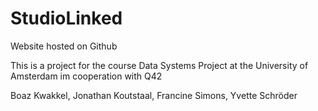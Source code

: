 # StudioLinked
Website hosted on Github

This is a project for the course Data Systems Project at the University of Amsterdam im cooperation with Q42

Boaz Kwakkel, Jonathan Koutstaal, Francine Simons, Yvette Schröder
